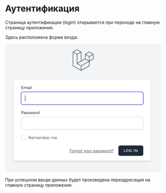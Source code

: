 # Аутентификация

Страница аутентификации (*login*) открывается при переходе на главную страницу приложения.

Здесь расположена форма входа:

![](img/01.png)

При успешном вводе данных будет произведена переадресация на главную страницу приложения. 
